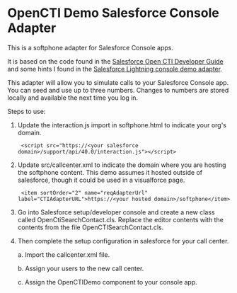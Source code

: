 OpenCTI Demo Salesforce Console Adapter
===

This is a softphone adapter for Salesforce Console apps.
 
It is based on the code found in the [Salesforce Open CTI Developer Guide](https://resources.docs.salesforce.com/sfdc/pdf/api_cti.pdf) and some hints I found in the [Salesforce 
Lightning console demo adapter](https://github.com/developerforce/open-cti-demo-adapter).

This adapter will allow you to simulate calls to your Salesforce Console app. You can seed and use up to three numbers. Changes to numbers are stored locally and available the next time you log in. 

Steps to use:

1. Update the interaction.js import in softphone.html to indicate your org's domain.
    
        <script src="https://<your salesforce domain>/support/api/40.0/interaction.js"></script>
                   
2. Update src/callcenter.xml to indicate the domain where you are hosting the softphone content. This demo assumes it hosted outside of salesforce, though it could be used in a visualforce page.
    
        <item sortOrder="2" name="reqAdapterUrl" label="CTIAdapterURL">https://<your hosted domain>/softphone</item>
    
3. Go into Salesforce setup/developer console and create a new class called OpenCtiSearchContact.cls. Replace the editor contents with the contents from the file OpenCTISearchContact.cls.

4. Then complete the setup configuration in salesforce for your call center.
 
    a. Import the callcenter.xml file.
    
    b. Assign your users to the new call center. 
    
    c. Assign the OpenCTIDemo component to your console app.


    